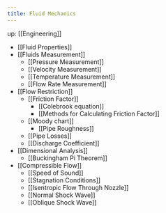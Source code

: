 ```yaml
---
title: Fluid Mechanics
---
```

up: [[Engineering]]

- [[Fluid Properties]]
- [[Fluids Measurement]]
	- [[Pressure Measurement]]
	- [[Velocity Measurement]]
	- [[Temperature Measurement]]
	- [[Flow Rate Measurement]]
- [[Flow Restriction]]
	- [[Friction Factor]]
		- [[Colebrook equation]]
		- [[Methods for Calculating Friction Factor]]
	- [[Moody chart]]
		- [[Pipe Roughness]]
	- [[Pipe Losses]]
	- [[Discharge Coefficient]]
- [[Dimensional Analysis]]
	- [[Buckingham Pi Theorem]]
- [[Compressible Flow]]
	- [[Speed of Sound]]
	- [[Stagnation Conditions]]
	- [[Isentropic Flow Through Nozzle]]
	- [[Normal Shock Wave]]
	- [[Oblique Shock Wave]]
